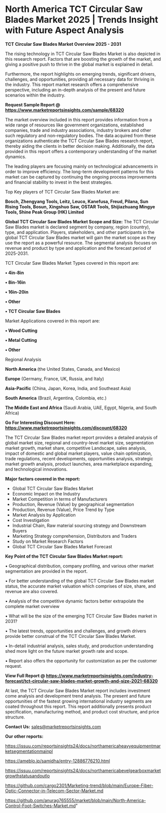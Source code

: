 # North America TCT Circular Saw Blades Market 2025 | Trends Insight with Future Aspect Analysis

<Strong> TCT Circular Saw Blades Market Overview 2025 - 2031</strong>

The rising technology in TCT Circular Saw Blades Market is also depicted in this research report. Factors that are boosting the growth of the market, and giving a positive push to thrive in the global market is explained in detail.

Furthermore, the report highlights on emerging trends, significant drivers, challenges, and opportunities, providing all necessary data for thriving in the industry. This report market research offers a comprehensive perspective, including an in-depth analysis of the present and future scenarios within the industry.

<strong>Request Sample Report @ <a href=https://www.marketreportsinsights.com/sample/68320>https://www.marketreportsinsights.com/sample/68320</a></strong>

The market overview included in this report provides information from a wide range of resources like government organizations, established companies, trade and industry associations, industry brokers and other such regulatory and non-regulatory bodies. The data acquired from these organizations authenticate the TCT Circular Saw Blades research report, thereby aiding the clients in better decision making. Additionally, the data provided in this report offers a contemporary understanding of the market dynamics.

The leading players are focusing mainly on technological advancements in order to improve efficiency. The long-term development patterns for this market can be captured by continuing the ongoing process improvements and financial stability to invest in the best strategies.

Top Key players of TCT Circular Saw Blades Market are:

<strong>Bosch, Zhengyang Tools, Leitz, Leuco, Kanefusa, Freud, Pilana, Sun Rising Tools, Bosun, Xingshuo Saw, OSTAR Tools, Shijiazhuang Mingye Tools, Shine Peak Group (HK) Limited</strong>

<strong><b>Global TCT Circular Saw Blades Market Scope and Size:</b></strong>
The TCT Circular Saw Blades market is declared segment by company, region (country), type, and application. Players, stakeholders, and other participants in the global TCT Circular Saw Blades market will gain the market scope as they use the report as a powerful resource. The segmental analysis focuses on revenue and product by type and application and the forecast period of 2025-2031.

TCT Circular Saw Blades Market Types covered in this report are:

<strong>• 4in-8in

• 8in-16in

• 16in-20in

• Other

• TCT Circular Saw Blades</strong>

Market Applications covered in this report are:

<strong>• Wood Cutting

• Metal Cutting

• Other</strong> 

Regional Analysis

<strong>North America</strong> (the United States, Canada, and Mexico)

<strong>Europe</strong> (Germany, France, UK, Russia, and Italy)

<strong>Asia-Pacific</strong> (China, Japan, Korea, India, and Southeast Asia)

<strong>South America</strong> (Brazil, Argentina, Colombia, etc.)

<strong>The Middle East and Africa</strong> (Saudi Arabia, UAE, Egypt, Nigeria, and South Africa)

<strong>Go For Interesting Discount Here: <a href=https://www.marketreportsinsights.com/discount/68320>https://www.marketreportsinsights.com/discount/68320</a></strong>

The TCT Circular Saw Blades market report provides a detailed analysis of global market size, regional and country-level market size, segmentation market growth, market share, competitive Landscape, sales analysis, impact of domestic and global market players, value chain optimization, trade regulations, recent developments, opportunities analysis, strategic market growth analysis, product launches, area marketplace expanding, and technological innovations.

<strong><b>Major factors covered in the report:</b></strong>
<ul>
  <li>Global TCT Circular Saw Blades Market </li>
  <li>Economic Impact on the Industry</li>
  <li>Market Competition in terms of Manufacturers</li>
  <li>Production, Revenue (Value) by geographical segmentation</li>
  <li>Production, Revenue (Value), Price Trend by Type</li>
  <li>Market Analysis by Application</li>
  <li>Cost Investigation</li>
  <li>Industrial Chain, Raw material sourcing strategy and Downstream Buyers</li>
  <li>Marketing Strategy comprehension, Distributors and Traders</li>
  <li>Study on Market Research Factors</li>
  <li>Global TCT Circular Saw Blades Market Forecast</li>
</ul>

<strong><b>Key Point of the TCT Circular Saw Blades Market report:</b></strong>

• Geographical distribution, company profiling, and various other market segmentation are provided in the report.

• For better understanding of the global TCT Circular Saw Blades market status, the accurate market valuation which comprises of size, share, and revenue are also covered.

• Analysis of the competitive dynamic factors better extrapolate the complete market overview

• What will be the size of the emerging TCT Circular Saw Blades market in 2031?

• The latest trends, opportunities and challenges, and growth drivers provide better construal of the TCT Circular Saw Blades Market.

• In-detail industrial analysis, sales study, and production understanding shed more light on the future market growth rate and scope.

• Report also offers the opportunity for customization as per the customer request.

<strong><b>View Full Report @ <a href=https://www.marketreportsinsights.com/industry-forecast/tct-circular-saw-blades-market-growth-and-size-2021-68320>https://www.marketreportsinsights.com/industry-forecast/tct-circular-saw-blades-market-growth-and-size-2021-68320</a></b></strong>


At last, the TCT Circular Saw Blades Market report includes investment come analysis and development trend analysis. The present and future opportunities of the fastest growing international industry segments are coated throughout this report. This report additionally presents product specification, manufacturing method, and product cost structure, and price structure.

<strong>Contact Us:</strong>
sales@marketreportsinsights.com

<strong>Our other reports:</strong>

<a href=https://issuu.com/reportsinsights24/docs/northamericaheavyequipmentmarketsegmentationmainpl>https://issuu.com/reportsinsights24/docs/northamericaheavyequipmentmarketsegmentationmainpl</a>

<a href=https://ameblo.jp/samidha/entry-12886776210.html>https://ameblo.jp/samidha/entry-12886776210.html</a>

<a href=https://issuu.com/reportsinsights24/docs/northamericabevelgearboxmarketgrowthstatusandoutlo>https://issuu.com/reportsinsights24/docs/northamericabevelgearboxmarketgrowthstatusandoutlo</a>

<a href=https://github.com/cargo2301/Marketing-trend/blob/main/Europe-Fiber-Optic-Connector-in-Telecom-Sector-Market.md>https://github.com/cargo2301/Marketing-trend/blob/main/Europe-Fiber-Optic-Connector-in-Telecom-Sector-Market.md</a>

<a href=https://github.com/anurag765555/market/blob/main/North-America-Control-Foot-Switches-Market.md>https://github.com/anurag765555/market/blob/main/North-America-Control-Foot-Switches-Market.md</a>"
